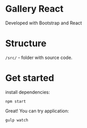 # Gallery React
Developed with Bootstrap and React

# Structure
`/src/` - folder with source code.

# Get started
install dependencies:
```
npm start
```
Great! You can try application:
```
gulp watch
```